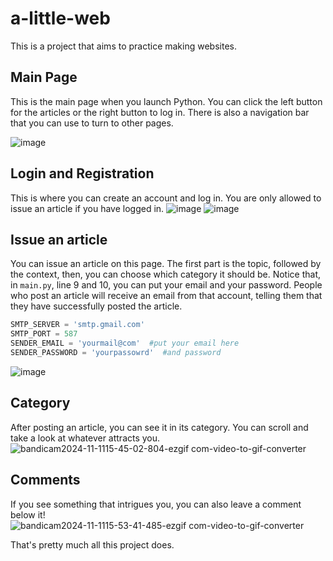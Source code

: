 # a-little-web
  This is a project that aims to practice making websites.

## Main Page
  This is the main page when you launch Python. You can click the left button for the articles or the right button to log in. There is also a navigation bar that you can use to turn to other pages.

![image](https://github.com/user-attachments/assets/ea5279db-2aa7-43cf-ac44-9704e6bc3a88)

## Login and Registration
  This is where you can create an account and log in. You are only allowed to issue an article if you have logged in.
![image](https://github.com/user-attachments/assets/c4beac3f-f034-49ca-be34-442fb73f4a50)
![image](https://github.com/user-attachments/assets/2ed61fa0-f7bc-4c47-bfe1-e3e49b8558b9)

## Issue an article
  You can issue an article on this page. The first part is the topic, followed by the context, then, you can choose which category it should be.
  Notice that, in `main.py`, line 9 and 10, you can put your email and your password. People who post an article will receive an email from that account, telling them that they have successfully posted the article.
```py
SMTP_SERVER = 'smtp.gmail.com'  
SMTP_PORT = 587  
SENDER_EMAIL = 'yourmail@com'  #put your email here
SENDER_PASSWORD = 'yourpassowrd'  #and password
```
![image](https://github.com/user-attachments/assets/f6efe33d-a6ec-4390-82bd-e1271c3fc8f6)

## Category 
  After posting an article, you can see it in its category. You can scroll and take a look at whatever attracts you.
![bandicam2024-11-1115-45-02-804-ezgif com-video-to-gif-converter](https://github.com/user-attachments/assets/dfd5b22d-49de-43d0-b65f-ca5666e0d416)


## Comments
  If you see something that intrigues you, you can also leave a comment below it!
![bandicam2024-11-1115-53-41-485-ezgif com-video-to-gif-converter](https://github.com/user-attachments/assets/b8e2fe74-e835-48d1-8231-ee9bc7c3b929)


That's pretty much all this project does. 

